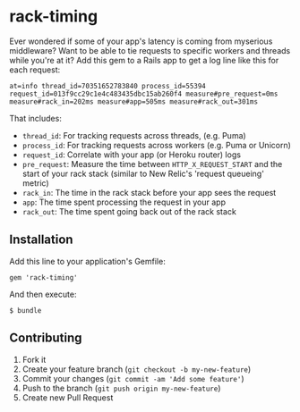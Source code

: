 # rack-timing

Ever wondered if some of your app's latency is coming from myserious middleware? Want to be able to tie requests to specific workers and threads while you're at it? Add this gem to a Rails app to get a log line like this for each request:

    at=info thread_id=70351652783840 process_id=55394 request_id=013f9cc29c1e4c483435dbc15ab260f4 measure#pre_request=0ms measure#rack_in=202ms measure#app=505ms measure#rack_out=301ms

That includes:

* `thread_id`: For tracking requests across threads, (e.g. Puma)
* `process_id`: For tracking requests across workers (e.g. Puma or Unicorn)
* `request_id`: Correlate with your app (or Heroku router) logs
* `pre_request`: Measure the time between `HTTP_X_REQUEST_START` and the start of your rack stack (similar to New Relic's 'request queueing' metric)
* `rack_in`: The time in the rack stack before your app sees the request
* `app`: The time spent processing the request in your app
* `rack_out`: The time spent going back out of the rack stack

## Installation

Add this line to your application's Gemfile:

    gem 'rack-timing'

And then execute:

    $ bundle

## Contributing

1. Fork it
2. Create your feature branch (`git checkout -b my-new-feature`)
3. Commit your changes (`git commit -am 'Add some feature'`)
4. Push to the branch (`git push origin my-new-feature`)
5. Create new Pull Request
